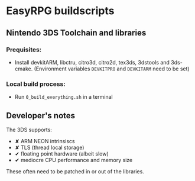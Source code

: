 # EasyRPG buildscripts

## Nintendo 3DS Toolchain and libraries

### Prequisites:

- Install devkitARM, libctru, citro3d, citro2d, tex3ds, 3dstools and 3ds-cmake.
  (Environment variables `DEVKITPRO` and `DEVKITARM` need to be set)

### Local build process:

- Run `0_build_everything.sh` in a terminal

## Developer's notes

The 3DS supports:
- ✘ ARM NEON intrinsiscs
- ✘ TLS (thread local storage)
- ✔ floating point hardware (albeit slow)
- ✔ mediocre CPU performance and memory size

These often need to be patched in or out of the libraries.